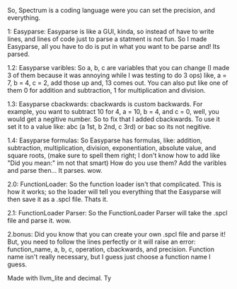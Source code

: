 So, Spectrum is a coding language were you can set the precision, and everything.

1: Easyparse: Easyparse is like a GUI, kinda, so instead of have to write lines, and lines of code just to parse a statment is not fun. So I made Easyparse, all you have to do is put in what you want to be parse and! Its parsed.

1.2: Easyparse varibles: So a, b, c are variables that you can change (I made 3 of them because it was annoying while I was testing to do 3 ops) like, a = 7, b = 4, c = 2, add those up and, 13 comes out. You can also put like one of them 0 for addition and subtraction, 1 for multiplication and division.

1.3: Easyparse cbackwards: cbackwards is custom backwards. For example, you want to subtract 10 for 4, a = 10, b = 4, and c = 0, well, you would get a negitive number. So to fix that I added cbackwards. To use it set it to a value like: abc (a 1st, b 2nd, c 3rd) or bac so its not negitive.

1.4: Easyparse formulas: So Easyparse has formulas, like: addition, subtraction, multiplication, division, exponentiation, absolute value, and square roots, (make sure to spell them right; I don't know how to add like "Did you mean:" im not that smart) How do you use them? Add the varibles and parse then... It parses. wow.

2.0: FunctionLoader: So the function loader isn't that complicated. This is how it works; so the loader will tell you everything that the Easyparse will then save it as a .spcl file. Thats it.

2.1: FunctionLoader Parser: So the FunctionLoader Parser will take the .spcl file and parse it. wow.

2.bonus: Did you know that you can create your own .spcl file and parse it! But, you need to follow the lines perfectly or it will raise an error: function_name, a, b, c, operation, cbackwards, and precision. Function name isn't really necessary, but I guess just choose a function name I guess.

Made with llvm_lite and decimal. Ty
